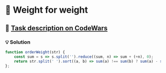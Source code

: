 # 📝 Weight for weight

## 🔗 [Task description on CodeWars](https://www.codewars.com/kata/55c6126177c9441a570000cc)

### 💡 Solution

```javascript
function orderWeight(str) {
    const sum = s => s.split('').reduce((sum, n) => sum + (+n), 0);
    return str.split(' ').sort((a, b) => sum(a) !== sum(b) ? sum(a) - sum(b) : a.localeCompare(b)).join(' ');
};
```
